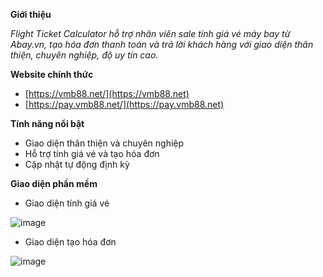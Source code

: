 **Giới thiệu**

_Flight Ticket Calculator hỗ trợ nhân viên sale tính giá vé máy bay từ Abay.vn, tạo hóa đơn thanh toán và trả lời khách hàng với giao diện thân thiện, chuyên nghiệp, độ uy tín cao._

**Website chính thức**

- [https://vmb88.net/](https://vmb88.net)
- [https://pay.vmb88.net/](https://pay.vmb88.net)

**Tính năng nổi bật**

- Giao diện thân thiện và chuyên nghiệp
- Hỗ trợ tính giá vé và tạo hóa đơn
- Cập nhật tự động định kỳ


**Giao diện phần mềm**

- Giao diện tính giá vé

![image](https://github.com/user-attachments/assets/56b1ff83-aa71-49f2-aef9-495d30827bb9)

- Giao diện tạo hóa đơn

![image](https://github.com/user-attachments/assets/35c7af8b-1dce-46ee-9dc3-30d1f4efe855)
